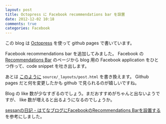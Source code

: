 ```yaml
---
layout: post
title: Octopress に Facebook recommendations bar を設置
date: 2012-12-02 10:18
comments: true
categories: Facebook
---
```


この blog は
[Octopress](http://octopress.org/) を使って github pages で書いています。

Facebook recommendations bar を追加してみました。
Facebook の [Recommendations Bar](https://developers.facebook.com/docs/reference/plugins/recommendationsbar/)
のページから blog 用の Facebook application をひとつ作って、code snippet を吐き出します。

あとは
[このように](https://github.com/tkawachi/tkawachi.github.com/blob/31482db539e901af1f7f5af28d071e4a4a0c01e0/source/_layouts/post.html#L45-L53)
`source/_layouts/post.html` を書き換えます。
Github pages だと何を変更したかも github で見られるのが嬉しいですね。

Blog の like 数が少なすぎるのでしょう。まだおすすめがちゃんと出ないようですが、 like 数が増えると出るようになるのでしょうか。

[sessanの日記 - はてなブログにFacebookのRecommendations Barを設置する](http://sessan.hatenablog.com/entry/2012/09/27/172013) を参考にしました。
